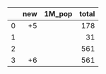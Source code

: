 |    |   new | 1M_pop   |   total |
|---:|------:|:---------|--------:|
|  0 |    +5 |          |     178 |
|  1 |       |          |      31 |
|  2 |       |          |     561 |
|  3 |    +6 |          |     561 |